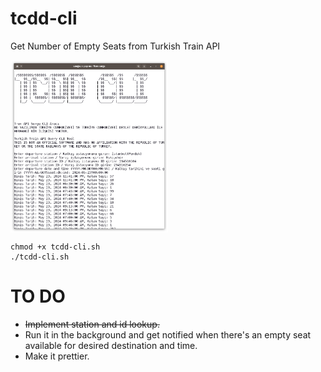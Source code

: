 # tcdd-cli
Get Number of Empty Seats from Turkish Train API

<img src="/demo.png" alt="img" align="center" width=50% height=50%>

```
chmod +x tcdd-cli.sh
./tcdd-cli.sh
```

# TO DO
- ~~Implement station and id lookup.~~
- Run it in the background and get notified when there's an empty seat available for desired destination and time.
- Make it prettier.
